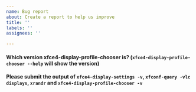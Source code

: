```yaml
---
name: Bug report
about: Create a report to help us improve
title: ''
labels: ''
assignees: ''

---
```


#### Which version xfce4-display-profile-chooser is? (`xfce4-display-profile-chooser --help` will show the version)

<!--- Insert answer here -->

#### Please submit the output of `xfce4-display-settings -v`,  `xfconf-query -vlc displays`, `xrandr` and `xfce4-display-profile-chooser -v`

<!--- Insert outputs here -->
